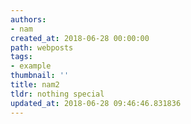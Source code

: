 ```yaml
---
authors:
- nam
created_at: 2018-06-28 00:00:00
path: webposts
tags:
- example
thumbnail: ''
title: nam2
tldr: nothing special
updated_at: 2018-06-28 09:46:46.831836
---
```


